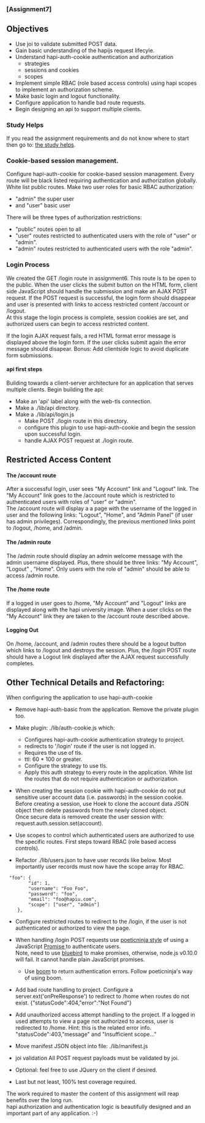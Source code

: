 ### [Assignment7]  

## Objectives
* Use joi to validate submitted POST data.
* Gain basic understanding of the hapijs request lifecyle.
* Understand hapi-auth-cookie authentication and authorization
    * strategies
    * sessions and cookies
    * scopes
* Implement simple RBAC (role based access controls) using hapi scopes
  to implement an authorization scheme.
* Make basic login and logout functionality.
* Configure application to handle bad route requests.
* Begin designing an api to support multiple clients.

### Study Helps
If you read the assignment requirements and do not know where to start then go to: [the study helps](https://github.com/hapijs/university/issues/153).

###  Cookie-based session management.
Configure hapi-auth-cookie for cookie-based session management.
Every route will be black listed requiring authentication and authorization globally.
White list public routes. Make two user roles for basic RBAC authorization:
* "admin" the super user
* and "user"  basic user

There will be three types of authorization restrictions:
  * "public" routes open to all
  * "user" routes restricted to authenticated users with the role of "user" or "admin".
  *  "admin" routes restricted to authenticated users with the role "admin".

### Login Process
We created the GET /login route in assignment6. This route is to be open to the public.
When the user clicks the submit button on the HTML form, client side JavaScript should handle the submission and make an AJAX POST request.
If the POST request is successful, the login form should disappear and user is presented with links to access restricted content /account or /logout.  
At this stage the login process is complete, session cookies are set, and authorized users can begin to access restricted content.

If the login AJAX request fails, a red HTML format error message is displayed above the login form.
If the user clicks submit again the error message should disapear.
Bonus: Add clientside logic to avoid duplicate form submissions.

#### api first steps
Building towards a client-server architecture for an application that serves multiple clients.
Begin building the api:
* Make an 'api' label along with the web-tls connection.
* Make a ./lib/api directory.
* Make a ./lib/api/login.js
    * Make POST ./login route in this directory.
    * configure this plugin to use hapi-auth-cookie and begin the session upon successful login.
    * handle AJAX POST request at ./login route.

## Restricted Access Content

#### The /account route
After a successful login, user sees "My Account" link and "Logout" link.
The "My Account" link goes to the /account route which is restricted to authenticated users with roles of "user" or "admin".  
The /account route will display a a page with the username of the logged in user and the following links: "Logout", "Home", and "Admin Panel"  (if user has admin privileges).
Correspondingly, the previous mentioned links point to /logout, /home, and /admin.

#### The /admin route
The /admin route should display an admin welcome message with the admin username displayed.
Plus, there should be three links: "My Account", "Logout" , "Home".
Only users with the role of "admin" should be able to access /admin route.

#### The /home route
If a logged in user goes to /home,  "My Account" and "Logout" links are displayed along with the
hapi university image. When a user clicks on the "My Account" link they are taken to the /account route described above.

#### Logging Out
On /home, /account, and /admin routes there should be a logout button which links to /logout and destroys the session.
Plus, the /login POST route should have a Logout link displayed after the AJAX request successfully completes.

## Other Technical Details and Refactoring:

When configuring the application to use hapi-auth-cookie

*  Remove hapi-auth-basic from the application.
    Remove the private plugin too.

* Make plugin: ./lib/auth-cookie.js which:
   *  Configures hapi-auth-cookie authentication strategy to project.
   *  redirects to '/login' route if the user is not logged in.
   *  Requires the use of tls.
   * ttl: 60 * 100 or greater.
   * Configure the strategy to use tls.
   * Apply this auth strategy to every route in the application.
  White list the routes that do not require authentication or authorization.

* When creating the session cookie with hapi-auth-cookie do not put sensitive
  user account data (i.e. passwords) in the session cookie.  Before creating a session, use Hoek to clone the account data JSON object then delete passwords from the newly cloned object.  
  Once secure data is removed create the user session with: request.auth.session.set(account).

*  Use scopes to control which authenticated users are
   authorized to use the specific routes.  First steps toward RBAC (role based access controls).

* Refactor ./lib/users.json to have user records like below.
  Most importantly user records must now have the scope array for RBAC.
```
 "foo": {
        "id": 1,
        "username": "Foo Foo",
        "password": "foo",
        "email": "foo@hapiu.com",
        "scope": ["user", "admin"]
    },
```

* Configure restricted routes to redirect to the /login, if the user
  is not authenticated or authorized to view the page.

* When handling /login POST requests use [poeticninja style](https://medium.com/@poeticninja/authentication-and-authorization-with-hapi-5529b5ecc8ec) of using
  a JavaScript [Promise ](https://developer.mozilla.org/en-US/docs/Web/JavaScript/Reference/Global_Objects/Promise/catch) to authenticate users.  
  Note,  need to use [bluebird](https://www.npmjs.com/package/bluebird) to 
  make promises, otherwise, node.js v0.10.0 will fail.  It cannot handle plain JavaScript promises. 
  * Use [boom](https://github.com/hapijs/boom) to return authentication errors.
    Follow poeticninja's way of using boom.  

* Add bad route handling to project.
  Configure a server.ext('onPreResponse') to redirect to /home when routes
  do not exist. {"statusCode":404,"error":"Not Found"}
* Add unauthorized access attempt handling to the project. 
  If a logged in used attempts to view a page not authorized to access, user is
  redirected to /home. Hint: this is the related error info. "statusCode":403,"message" and "Insufficient scope..."

* Move manifest JSON object into file: ./lib/manifest.js

* joi validation
  All POST request payloads must be validated by joi.

* Optional: feel free to use JQuery on the client if desired.

* Last but not least, 100% test coverage required.

The work required to master the content of this assignment will reap benefits over the long run.   
hapi authorization and authentication logic is beautifully designed and an important part of any application. :-) 


